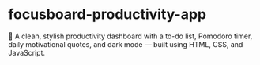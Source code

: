 # focusboard-productivity-app
🧠 A clean, stylish productivity dashboard with a to-do list, Pomodoro timer, daily motivational quotes, and dark mode — built using HTML, CSS, and JavaScript.
